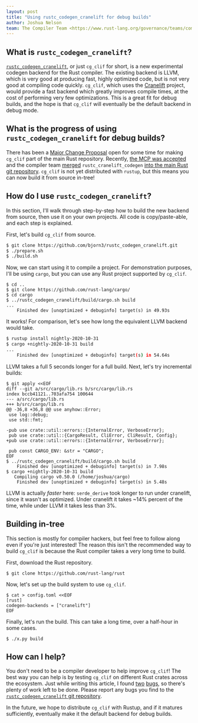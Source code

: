 ```yaml
---
layout: post
title: "Using rustc_codegen_cranelift for debug builds"
author: Joshua Nelson
team: The Compiler Team <https://www.rust-lang.org/governance/teams/compiler>
---
```


## What is `rustc_codegen_cranelift`?

[`rustc_codegen_cranelift`], or just `cg_clif` for short, is a new experimental
codegen backend for the Rust compiler. The existing backend is LLVM, which is very
good at producing fast, highly optimized code, but is not very good at
compiling code quickly. `cg_clif`, which uses the [Cranelift] project, would
provide a fast backend which greatly improves compile times, at the cost of
performing very few optimizations. This is a great fit for debug builds, and the hope is
that `cg_clif` will eventually be the default backend in debug mode.

## What is the progress of using `rustc_codegen_cranelift` for debug builds?

There has been a [Major Change Proposal][MCP] open for some time for making
`cg_clif` part of the main Rust repository. Recently, [the MCP was
accepted][compiler-team#270] and the compiler team [merged][#77975]
`rustc_cranelift_codegen` [into the main Rust git repository][#77975].
`cg_clif` is not yet distributed with `rustup`, but this means you can now
build it from source in-tree!

## How do I use `rustc_codegen_cranelift`?

In this section, I'll walk through step-by-step how to build the new backend from source, then use it on your own projects. All code is copy/paste-able, and each step is explained.

First, let's build `cg_clif` from source.

```sh
$ git clone https://github.com/bjorn3/rustc_codegen_cranelift.git
$ ./prepare.sh
$ ./build.sh
```

Now, we can start using it to compile a project. For demonstration purposes,
I'll be using `cargo`, but you can use any Rust project supported by
`cg_clif`.

```
$ cd ..
$ git clone https://github.com/rust-lang/cargo/
$ cd cargo
$ ../rustc_codegen_cranelift/build/cargo.sh build
...
    Finished dev [unoptimized + debuginfo] target(s) in 49.93s
```

It works! For comparison, let's see how long the equivalent LLVM backend would
take.

```sh
$ rustup install nightly-2020-10-31
$ cargo +nightly-2020-10-31 build
...
    Finished dev [unoptimized + debuginfo] target(s) in 54.64s
```

LLVM takes a full 5 seconds longer for a full build. Next, let's try incremental builds:

```
$ git apply <<EOF
diff --git a/src/cargo/lib.rs b/src/cargo/lib.rs
index bccb41121..703afa754 100644
--- a/src/cargo/lib.rs
+++ b/src/cargo/lib.rs
@@ -36,8 +36,8 @@ use anyhow::Error;
 use log::debug;
 use std::fmt;
 
-pub use crate::util::errors::{InternalError, VerboseError};
 pub use crate::util::{CargoResult, CliError, CliResult, Config};
+pub use crate::util::errors::{InternalError, VerboseError};
 
 pub const CARGO_ENV: &str = "CARGO";
EOF
$ ../rustc_codegen_cranelift/build/cargo.sh build
    Finished dev [unoptimized + debuginfo] target(s) in 7.98s
$ cargo +nightly-2020-10-31 build
   Compiling cargo v0.50.0 (/home/joshua/cargo)
    Finished dev [unoptimized + debuginfo] target(s) in 5.48s
```

LLVM is actually *faster* here: `serde_derive` took longer to run under cranelift, since it wasn't as optimized. Under cranelift it takes ~14% percent of the time, while under LLVM it takes less than 3%.

## Building in-tree

This section is mostly for compiler hackers, but feel free to follow along even
if you're just interested! The reason this isn't the recommended way to build
`cg_clif` is because the Rust compiler takes a very long time to build.

First, download the Rust repository.

```console
$ git clone https://github.com/rust-lang/rust
```

Now, let's set up the build system to use `cg_clif`.

```text
$ cat > config.toml <<EOF
[rust]
codegen-backends = ["cranelift"]
EOF
```

Finally, let's run the build. This can take a long time, over a half-hour in some cases.

```console
$ ./x.py build
```

## How can I help?

You don't need to be a compiler developer to help improve `cg_clif`!  The best
way you can help is by testing `cg_clif` on different Rust crates across the
ecosystem.  Just while writing this article, I found [two][#1102]
[bugs][#1101], so there's plenty of work left to be done. Please report any bugs you find
to the [`rustc_codegen_cranelift` git repository][issue].

In the future, we hope to distribute `cg_clif` with Rustup, and if it matures sufficiently, eventually make it the default backend for debug builds.

[`rustc_codegen_cranelift`]: https://github.com/bjorn3/rustc_codegen_cranelift
[Cranelift]: https://github.com/bytecodealliance/wasmtime/tree/main/cranelift#cranelift-code-generator
[#77975]: https://github.com/rust-lang/rust/pull/77975
[MCP]: https://forge.rust-lang.org/compiler/mcp.html
[compiler-team#270]: https://github.com/rust-lang/compiler-team/issues/270
[`rustc-dev-guide`]: https://rustc-dev-guide.rust-lang.org/building/how-to-build-and-run.html#creating-a-rustup-toolchain
[git worktree]: https://rustc-dev-guide.rust-lang.org/building/suggested.html#working-on-multiple-branches-at-the-same-time
[#1102]: https://github.com/bjorn3/rustc_codegen_cranelift/issues/1102
[#1101]: https://github.com/bjorn3/rustc_codegen_cranelift/issues/1101
[issue]: https://github.com/bjorn3/rustc_codegen_cranelift/issues/new
